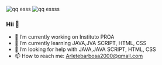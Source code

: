 ![qq esss](https://user-images.githubusercontent.com/81167437/113147648-58f7e700-9207-11eb-894f-37f0d803033c.jpg)
![qq essss](https://user-images.githubusercontent.com/81167437/113147851-98263800-9207-11eb-89e0-8d5b83d78353.jpg)


### Hii 👋

- 🔭 I’m currently working on Instituto PROA
- 🌱 I’m currently learning JAVA,JVA SCRIPT, HTML, CSS
- 🤔 I’m looking for help with JAVA,JAVA SCRIPT, HTML, CSS
- 📫 How to reach me: Arletebarbosa2000@gmail.com
